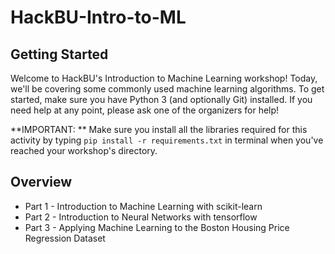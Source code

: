 # HackBU-Intro-to-ML

## Getting Started
Welcome to HackBU's Introduction to Machine Learning workshop! Today, we'll be covering some commonly used machine learning algorithms. To get started, make sure you have Python 3 (and optionally Git) installed. If you need help at any point, please ask one of the organizers for help!

**IMPORTANT: ** Make sure you install all the libraries required for this activity by typing `pip install -r requirements.txt` in terminal when you've reached your workshop's directory.

## Overview
* Part 1 - Introduction to Machine Learning with scikit-learn
* Part 2 - Introduction to Neural Networks with tensorflow
* Part 3 - Applying Machine Learning to the Boston Housing Price Regression Dataset
